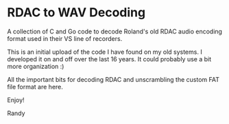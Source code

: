 # RDAC to WAV Decoding

A collection of C and Go code to decode Roland's old RDAC audio encoding format used in their VS line of recorders. 

This is an initial upload of the code I have found on my old systems. I developed it on and off over the last 16 years. It could probably use a bit more organization :)

All the important bits for decoding RDAC and unscrambling the custom FAT file format are here.

Enjoy!

Randy